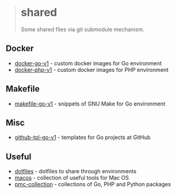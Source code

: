 > # shared
>
> Some shared files via git submodule mechanism.

## Docker

- [docker-go-v1](../../tree/docker-go-v1) - custom docker images for Go environment
- [docker-php-v1](../../tree/docker-php-v1) - custom docker images for PHP environment

## Makefile

- [makefile-go-v1](../../tree/makefile-go-v1) - snippets of GNU Make for Go environment

## Misc

- [github-tpl-go-v1](../../tree/github-tpl-go-v1) - templates for Go projects at GitHub

## Useful

- [dotfiles](../../tree/dotfiles) - dotfiles to share through environments
- [macos](../../tree/macos) - collection of useful tools for Mac OS
- [pmc-collection](../../tree/pmc-collection) - collections of Go, PHP and Python packages
